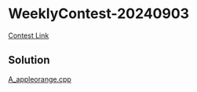 # WeeklyContest-20240903

[Contest Link](https://vjudge.net/contest/653175)

## Solution

[A_appleorange.cpp](https://github.com/vwslz/CompProgWeeklyContestPractice/blob/main/2024/20240903/A_appleorange.cpp)
